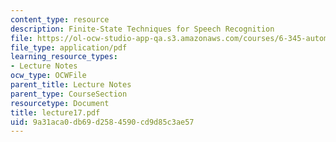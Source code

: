 ```yaml
---
content_type: resource
description: Finite-State Techniques for Speech Recognition
file: https://ol-ocw-studio-app-qa.s3.amazonaws.com/courses/6-345-automatic-speech-recognition-spring-2003/9a31aca0db69d2584590cd9d85c3ae57_lecture17.pdf
file_type: application/pdf
learning_resource_types:
- Lecture Notes
ocw_type: OCWFile
parent_title: Lecture Notes
parent_type: CourseSection
resourcetype: Document
title: lecture17.pdf
uid: 9a31aca0-db69-d258-4590-cd9d85c3ae57
---
```


